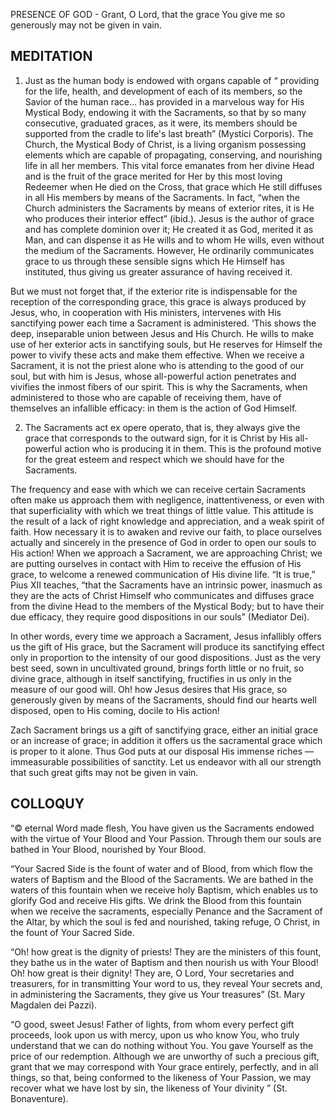 PRESENCE OF GOD - Grant, O Lord, that the grace You give me so generously may not be given in vain.

## MEDITATION

1. Just as the human body is endowed with organs capable of “ providing for the life, health, and development of each of its members, so the Savior of the human race... has provided in a marvelous way for His Mystical Body, endowing it with the Sacraments, so that by so many consecutive, graduated graces, as it were, its members should be supported from the cradle to life's last breath” (Mystici Corporis). The Church, the Mystical Body of Christ, is a living organism possessing elements which are capable of propagating, conserving, and nourishing life in all her members. This vital force emanates from her divine Head and is the fruit of the grace merited for Her by this most loving Redeemer when He died on the Cross, that grace which He still diffuses in all His members by means of the Sacraments. In fact, “when the Church administers the Sacraments by means of exterior rites, it is He who produces their interior effect” (ibid.). Jesus is the author of grace and has complete dominion over it; He created it as God, merited it as Man, and can dispense it as He wills and to whom He wills, even without the medium of the Sacraments. However, He ordinarily communicates grace to us through these sensible signs which He Himself has instituted, thus giving us greater assurance of having received it.

But we must not forget that, if the exterior rite is indispensable for the reception of the corresponding grace, this grace is always produced by Jesus, who, in cooperation with His ministers, intervenes with His sanctifying power each time a Sacrament is administered. ‘This shows the deep, inseparable union between Jesus and His Church. He wills to make use of her exterior acts in sanctifying souls, but He reserves for Himself the power to vivify these acts and make them effective. When we receive a Sacrament, it is not the priest alone who is attending to the good of our soul, but with him is Jesus, whose all-powerful action penetrates and vivifies the inmost fibers of our spirit. This is why the Sacraments, when administered to those who are capable of receiving them, have of themselves an infallible efficacy: in them is the action of God Himself.


2. The Sacraments act ex opere operato, that is, they always give the grace that corresponds to the outward sign, for it is Christ by His all-powerful action who is producing it in them. This is the profound motive for the great esteem and respect which we should have for the Sacraments.

The frequency and ease with which we can receive certain Sacraments often make us approach them with negligence, inattentiveness, or even with that superficiality with which we treat things of little value. This attitude is the result of a lack of right knowledge and appreciation, and a weak spirit of faith. How necessary it is to awaken and revive our faith, to place ourselves actually and sincerely in the presence of God in order to open our souls to His action! When we approach a Sacrament, we are approaching Christ; we are putting ourselves in contact with Him to receive the effusion of His grace, to welcome a renewed communication of His divine life. “It is true,” Pius XII teaches, “that the Sacraments have an intrinsic power, inasmuch as they are the acts of Christ Himself who communicates and diffuses grace from the divine Head to the members of the Mystical Body; but to have their due efficacy, they require good dispositions in our souls” (Mediator Dei).

In other words, every time we approach a Sacrament, Jesus infallibly offers us the gift of His grace, but the Sacrament will produce its sanctifying effect only in proportion to the intensity of our good dispositions. Just as the very best seed, sown in uncultivated ground, brings forth little or no fruit, so divine grace, although in itself sanctifying, fructifies in us only in the measure of our good will. Oh! how Jesus desires that His grace, so generously given by means of the Sacraments, should find our hearts well disposed, open to His coming, docile to His action!

Zach Sacrament brings us a gift of sanctifying grace, either an initial grace or an increase of grace; in addition it offers us the sacramental grace which is proper to it alone. Thus God puts at our disposal His immense riches — immeasurable possibilities of sanctity. Let us endeavor with all our strength that such great gifts may not be given in vain.

## COLLOQUY

“© eternal Word made flesh, You have given us the Sacraments endowed with the virtue of Your Blood and Your Passion. Through them our souls are bathed in Your Blood, nourished by Your Blood.

“Your Sacred Side is the fount of water and of Blood, from which flow the waters of Baptism and the Blood of the Sacraments. We are bathed in the waters of this fountain when we receive holy Baptism, which enables us to glorify God and receive His gifts. We drink the Blood from this fountain when we receive the sacraments, especially Penance and the Sacrament of the Altar, by which the soul is fed and nourished, taking refuge, O Christ, in the fount of Your Sacred Side.

“Oh! how great is the dignity of priests! They are the ministers of this fount, they bathe us in the water of Baptism and then nourish us with Your Blood! Oh! how great is their dignity! They are, O Lord, Your secretaries and treasurers, for in transmitting Your word to us, they reveal Your secrets and, in administering the Sacraments, they give us Your treasures” (St. Mary Magdalen dei Pazzi).

“O good, sweet Jesus! Father of lights, from whom every perfect gift proceeds, look upon us with mercy, upon us who know You, who truly understand that we can do nothing without You. You gave Yourself as the price of our redemption. Although we are unworthy of such a precious gift, grant that we may correspond with Your grace entirely, perfectly, and in all things, so that, being conformed to the likeness of Your Passion, we may recover what we have lost by sin, the likeness of Your divinity ” (St. Bonaventure).